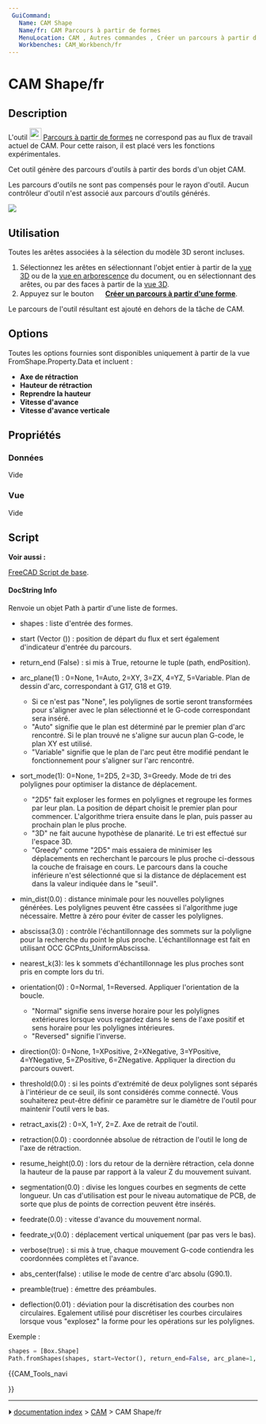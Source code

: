 ```yaml
---
 GuiCommand:
   Name: CAM Shape
   Name/fr: CAM Parcours à partir de formes
   MenuLocation: CAM , Autres commandes , Créer un parcours à partir d'une forme
   Workbenches: CAM_Workbench/fr
---
```


# CAM Shape/fr

## Description

L\'outil <img alt="" src=images/CAM_Shape.svg  style="width:24px;"> [Parcours à partir de formes](CAM_Shape/fr.md) ne correspond pas au flux de travail actuel de CAM. Pour cette raison, il est placé vers les fonctions expérimentales.

Cet outil génère des parcours d\'outils à partir des bords d\'un objet CAM.

Les parcours d\'outils ne sont pas compensés pour le rayon d\'outil. Aucun contrôleur d\'outil n\'est associé aux parcours d\'outils générés.

![](images/FromShape_image_0.png )



## Utilisation

Toutes les arêtes associées à la sélection du modèle 3D seront incluses.

1.  Sélectionnez les arêtes en sélectionnant l\'objet entier à partir de la [vue 3D](3D_view/fr.md) ou de la [vue en arborescence](Tree_view/fr.md) du document, ou en sélectionnant des arêtes, ou par des faces à partir de la [vue 3D](3D_view/fr.md).
2.  Appuyez sur le bouton **<img src="images/CAM_Shape.svg" width=16px> [Créer un parcours à partir d'une forme](CAM_Shape/fr.md)**.

Le parcours de l\'outil résultant est ajouté en dehors de la tâche de CAM.

## Options

Toutes les options fournies sont disponibles uniquement à partir de la vue FromShape.Property.Data et incluent :

-   **Axe de rétraction**
-   **Hauteur de rétraction**
-   **Reprendre la hauteur**
-   **Vitesse d\'avance**
-   **Vitesse d\'avance verticale**



## Propriétés



### Données

Vide



### Vue

Vide



## Script


**Voir aussi :**

[FreeCAD Script de base](FreeCAD_Scripting_Basics/fr.md).

#### DocString Info 

Renvoie un objet Path à partir d\'une liste de formes.

-   shapes : liste d\'entrée des formes.

-   start (Vector ()) : position de départ du flux et sert également d\'indicateur d\'entrée du parcours.

-   return_end (False) : si mis à True, retourne le tuple (path, endPosition).

-   arc_plane(1) : 0=None, 1=Auto, 2=XY, 3=ZX, 4=YZ, 5=Variable. Plan de dessin d\'arc, correspondant à G17, G18 et G19.
    -   Si ce n\'est pas \"None\", les polylignes de sortie seront transformées pour s\'aligner avec le plan sélectionné et le G-code correspondant sera inséré.
    -   \"Auto\" signifie que le plan est déterminé par le premier plan d\'arc rencontré. Si le plan trouvé ne s\'aligne sur aucun plan G-code, le plan XY est utilisé.
    -   \"Variable\" signifie que le plan de l\'arc peut être modifié pendant le fonctionnement pour s\'aligner sur l\'arc rencontré.

-   sort_mode(1): 0=None, 1=2D5, 2=3D, 3=Greedy. Mode de tri des polylignes pour optimiser la distance de déplacement.
    -   \"2D5\" fait exploser les formes en polylignes et regroupe les formes par leur plan. La position de départ choisit le premier plan pour commencer. L\'algorithme triera ensuite dans le plan, puis passer au prochain plan le plus proche.
    -   \"3D\" ne fait aucune hypothèse de planarité. Le tri est effectué sur l\'espace 3D.
    -   \"Greedy\" comme \"2D5\" mais essaiera de minimiser les déplacements en recherchant le parcours le plus proche ci-dessous la couche de fraisage en cours. Le parcours dans la couche inférieure n\'est sélectionné que si la distance de déplacement est dans la valeur indiquée dans le \"seuil\".

-   min_dist(0.0) : distance minimale pour les nouvelles polylignes générées. Les polylignes peuvent être cassées si l\'algorithme juge nécessaire. Mettre à zéro pour éviter de casser les polylignes.

-   abscissa(3.0) : contrôle l\'échantillonnage des sommets sur la polyligne pour la recherche du point le plus proche. L\'échantillonnage est fait en utilisant OCC GCPnts_UniformAbscissa.

-   nearest_k(3): les k sommets d\'échantillonnage les plus proches sont pris en compte lors du tri.

-   orientation(0) : 0=Normal, 1=Reversed. Appliquer l\'orientation de la boucle.
    -   \"Normal\" signifie sens inverse horaire pour les polylignes extérieures lorsque vous regardez dans le sens de l\'axe positif et sens horaire pour les polylignes intérieures.
    -   \"Reversed\" signifie l\'inverse.

-   direction(0): 0=None, 1=XPositive, 2=XNegative, 3=YPositive, 4=YNegative, 5=ZPositive, 6=ZNegative. Appliquer la direction du parcours ouvert.

-   threshold(0.0) : si les points d\'extrémité de deux polylignes sont séparés à l\'intérieur de ce seuil, ils sont considérés comme connecté. Vous souhaiterez peut-être définir ce paramètre sur le diamètre de l\'outil pour maintenir l\'outil vers le bas.

-   retract_axis(2) : 0=X, 1=Y, 2=Z. Axe de retrait de l\'outil.

-   retraction(0.0) : coordonnée absolue de rétraction de l\'outil le long de l\'axe de rétraction.

-   resume_height(0.0) : lors du retour de la dernière rétraction, cela donne la hauteur de la pause par rapport à la valeur Z du mouvement suivant.

-   segmentation(0.0) : divise les longues courbes en segments de cette longueur. Un cas d\'utilisation est pour le niveau automatique de PCB, de sorte que plus de points de correction peuvent être insérés.

-   feedrate(0.0) : vitesse d\'avance du mouvement normal.

-   feedrate_v(0.0) : déplacement vertical uniquement (par pas vers le bas).

-   verbose(true) : si mis à true, chaque mouvement G-code contiendra les coordonnées complètes et l\'avance.

-   abs_center(false) : utilise le mode de centre d\'arc absolu (G90.1).

-   preamble(true) : émettre des préambules.

-   deflection(0.01) : déviation pour la discrétisation des courbes non circulaires. Egalement utilisé pour discrétiser les courbes circulaires lorsque vous \"explosez\" la forme pour les opérations sur les polylignes.

Exemple :


```python
shapes = [Box.Shape]
Path.fromShapes(shapes, start=Vector(), return_end=False, arc_plane=1, sort_mode=1, min_dist=0.0, abscissa=3.0, nearest_k=3, orientation=0, direction=0, threshold=0.0, retract_axis=2, retraction=0.0, resume_height=0.0, segmentation=0.0, feedrate=0.0, feedrate_v=0.0, verbose=True, abs_center=False, preamble=True, deflection=0.01)
```





{{CAM_Tools_navi

}}



---
⏵ [documentation index](../README.md) > [CAM](CAM_Workbench.md) > CAM Shape/fr
